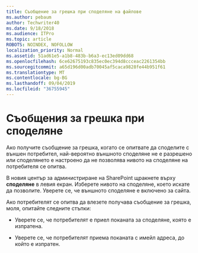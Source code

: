 ```yaml
---
title: Съобщение за грешка при споделяне на файлове
ms.author: pebaum
author: Techwriter40
ms.date: 9/18/2018
ms.audience: ITPro
ms.topic: article
ROBOTS: NOINDEX, NOFOLLOW
localization_priority: Normal
ms.assetid: 51ad61e5-a1b8-483b-b6a3-ec13ed09dd68
ms.openlocfilehash: 6ce62675193c835ec0ec394d8ccceac2261354bb
ms.sourcegitcommit: a65d196d00adb70045af5caca9828fe44b951f61
ms.translationtype: MT
ms.contentlocale: bg-BG
ms.lasthandoff: 09/04/2019
ms.locfileid: "36755945"
---
```

# <a name="error-messages-when-sharing"></a>Съобщения за грешка при споделяне

Ако получите съобщение за грешка, когато се опитвате да споделите с външен потребител, най-вероятно външното споделяне не е разрешено или споделянето е настроено да не позволява нивото на споделяне на потребителя се опитва.
  
В новия център за администриране на SharePoint щракнете върху **споделяне** в левия екран. Изберете нивото на споделяне, което искате да позволите. Уверете се, че външното споделяне е включено за сайта. 
  
Ако потребителят се опитва да влезете получава съобщение за грешка, моля, опитайте следните стъпки:
  
- Уверете се, че потребителят е приел поканата за споделяне, която е изпратена.
    
- Уверете се, че потребителят приема поканата с имейл адреса, до който е изпратен.
    

